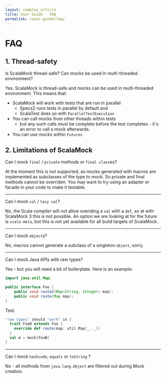 ```yaml
---
layout: complex_article
title: User Guide - FAQ
permalink: /user-guide/faq/
---
```


# FAQ

## 1. Thread-safety

Is ScalaMock thread-safe? Can mocks be used in multi-threaded environment?

Yes. ScalaMock is thread-safe and mocks can be used in multi-threaded environment. This means that:
  * ScalaMock will work with tests that are run in parallel 
    * Specs2 runs tests in parallel by default and
    * ScalaTest does so with `ParallelTestExecution`
  * You can call mocks from other threads within tests
    * but any such calls must be complete before the test completes - it's an error to call a mock afterwards. 
  * You can use mocks within `Futures`

## 2. Limitations of ScalaMock

Can I mock `final` / `private` methods or `final class`es?

At the moment this is not supported, as mocks generated with macros are implemented as
subclasses of the type to mock. So private and final methods cannot be overriden. 
You may want to try using an adapter or facade in your code to make it testable.

---

Can I mock `val` / `lazy val`?

No, the Scala compiler will not allow overiding a `val` with a `def`, so at with ScalaMock 3 this is not possible.
An option we are looking at for the future is `scala-meta`, but this is not yet available for all build targets of ScalaMock.

---

Can I mock `object`s?

No, macros cannot generate a subclass of a singleton `object`, sorry.

---

Can I mock Java APIs with raw types?

Yes - but you will need a bit of boilerplate. Here is an example:

```Java
import java.util.Map;

public interface Foo {
    public void route2(Map<String, Integer> map);
    public void route(Map map);
}
```

Test:

```Scala
"raw types" should "work" in {
  trait FooB extends Foo {
    override def route(map: util.Map[_, _])
  }
  val m = mock[FooB]
}
```

---

Can I mock `hashcode`, `equals` or `toString` ?

No - all methods from `java.lang.Object` are filtered out during Mock creation.

